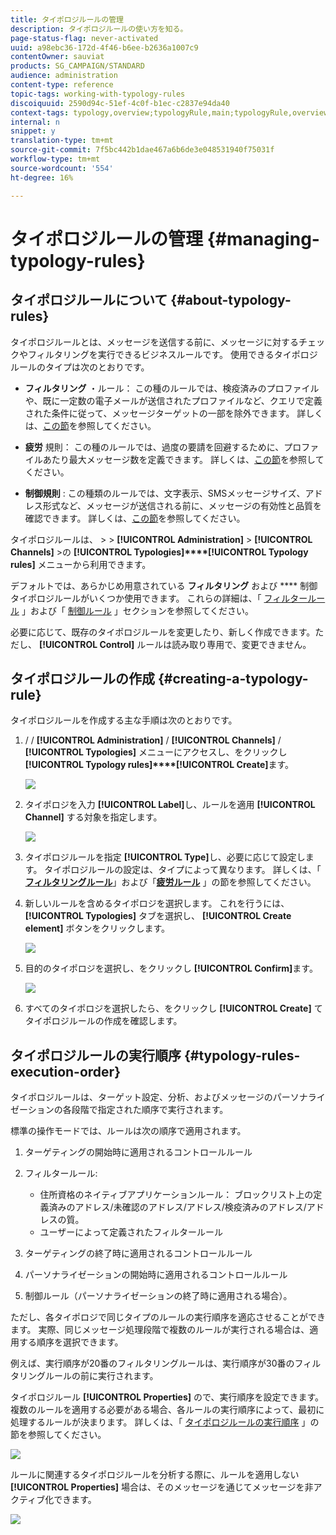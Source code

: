 ```yaml
---
title: タイポロジルールの管理
description: タイポロジルールの使い方を知る。
page-status-flag: never-activated
uuid: a98ebc36-172d-4f46-b6ee-b2636a1007c9
contentOwner: sauviat
products: SG_CAMPAIGN/STANDARD
audience: administration
content-type: reference
topic-tags: working-with-typology-rules
discoiquuid: 2590d94c-51ef-4c0f-b1ec-c2837e94da40
context-tags: typology,overview;typologyRule,main;typologyRule,overview
internal: n
snippet: y
translation-type: tm+mt
source-git-commit: 7f5bc442b1dae467a6b6de3e048531940f75031f
workflow-type: tm+mt
source-wordcount: '554'
ht-degree: 16%

---
```



# タイポロジルールの管理 {#managing-typology-rules}

## タイポロジルールについて {#about-typology-rules}

タイポロジルールとは、メッセージを送信する前に、メッセージに対するチェックやフィルタリングを実行できるビジネスルールです。 使用できるタイポロジルールのタイプは次のとおりです。

* **フィルタリング** ・ルール： この種のルールでは、検疫済みのプロファイルや、既に一定数の電子メールが送信されたプロファイルなど、クエリで定義された条件に従って、メッセージターゲットの一部を除外できます。 詳しくは、[この節](../../sending/using/filtering-rules.md)を参照してください。

* **疲労** 規則： この種のルールでは、過度の要請を回避するために、プロファイルあたり最大メッセージ数を定義できます。 詳しくは、[この節](../../sending/using/fatigue-rules.md)を参照してください。

* **制御規則** : この種類のルールでは、文字表示、SMSメッセージサイズ、アドレス形式など、メッセージが送信される前に、メッセージの有効性と品質を確認できます。 詳しくは、[この節](../../sending/using/control-rules.md)を参照してください。

タイポロジルールは、 > > **[!UICONTROL Administration]** > **[!UICONTROL Channels]** >の **[!UICONTROL Typologies]****[!UICONTROL Typology rules]** メニューから利用できます。

デフォルトでは、あらかじめ用意されている **フィルタリング** および **** 制御タイポロジルールがいくつか使用できます。 これらの詳細は、「 [フィルタールール](../../sending/using/fatigue-rules.md) 」および「 [制御ルール](../../sending/using/control-rules.md) 」セクションを参照してください。

必要に応じて、既存のタイポロジルールを変更したり、新しく作成できます。ただし、 **[!UICONTROL Control]** ルールは読み取り専用で、変更できません。

## タイポロジルールの作成 {#creating-a-typology-rule}

タイポロジルールを作成する主な手順は次のとおりです。

1. / / **[!UICONTROL Administration]** / **[!UICONTROL Channels]** / **[!UICONTROL Typologies]** メニューにアクセスし、をクリックし **[!UICONTROL Typology rules]****[!UICONTROL Create]**&#x200B;ます。

   ![](assets/typology_create-rule.png)

1. タイポロジを入力 **[!UICONTROL Label]**&#x200B;し、ルールを適用 **[!UICONTROL Channel]** する対象を指定します。

   ![](assets/typology-rule-label.png)

1. タイポロジルールを指定 **[!UICONTROL Type]**&#x200B;し、必要に応じて設定します。 タイポロジルールの設定は、タイプによって異なります。 詳しくは、「 **[フィルタリングルール](../../sending/using/filtering-rules.md)**」および「**[&#x200B;疲労ルール](../../sending/using/fatigue-rules.md)** 」の節を参照してください。

1. 新しいルールを含めるタイポロジを選択します。 これを行うには、 **[!UICONTROL Typologies]** タブを選択し、 **[!UICONTROL Create element]** ボタンをクリックします。

   ![](assets/typology-typologies-tab.png)

1. 目的のタイポロジを選択し、をクリックし **[!UICONTROL Confirm]**&#x200B;ます。

   ![](assets/typology-link.png)

1. すべてのタイポロジを選択したら、をクリックし **[!UICONTROL Create]** てタイポロジルールの作成を確認します。

## タイポロジルールの実行順序 {#typology-rules-execution-order}

タイポロジルールは、ターゲット設定、分析、およびメッセージのパーソナライゼーションの各段階で指定された順序で実行されます。

標準の操作モードでは、ルールは次の順序で適用されます。

1. ターゲティングの開始時に適用されるコントロールルール
1. フィルタールール:

   * 住所資格のネイティブアプリケーションルール： ブロックリスト上の定義済みのアドレス/未確認のアドレス/アドレス/検疫済みのアドレス/アドレスの質。
   * ユーザーによって定義されたフィルタールール

1. ターゲティングの終了時に適用されるコントロールルール
1. パーソナライゼーションの開始時に適用されるコントロールルール
1. 制御ルール（パーソナライゼーションの終了時に適用される場合）。

ただし、各タイポロジで同じタイプのルールの実行順序を適応させることができます。 実際、同じメッセージ処理段階で複数のルールが実行される場合は、適用する順序を選択できます。

例えば、実行順序が20番のフィルタリングルールは、実行順序が30番のフィルタリングルールの前に実行されます。

タイポロジルール **[!UICONTROL Properties]** ので、実行順序を設定できます。 複数のルールを適用する必要がある場合、各ルールの実行順序によって、最初に処理するルールが決まります。 詳しくは、「 [タイポロジルールの実行順序](#typology-rules-execution-order) 」の節を参照してください。

![](assets/typology_rule-active.png)

ルールに関連するタイポロジルールを分析する際に、ルールを適用しない **[!UICONTROL Properties]** 場合は、そのメッセージを通じてメッセージを非アクティブ化できます。

![](assets/typology_rule-order.png)